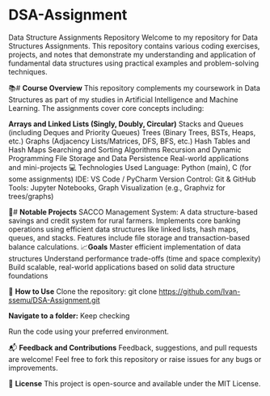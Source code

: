 # DSA-Assignment
Data Structure Assignments Repository
Welcome to my repository for Data Structures Assignments. This repository contains various coding exercises, projects, and notes that demonstrate my understanding and application of fundamental data structures using practical examples and problem-solving techniques.

📚# **Course Overview**
This repository complements my coursework in Data Structures as part of my studies in Artificial Intelligence and Machine Learning. The assignments cover core concepts including:

**Arrays and Linked Lists (Singly, Doubly, Circular)**
Stacks and Queues (including Deques and Priority Queues)
Trees (Binary Trees, BSTs, Heaps, etc.)
Graphs (Adjacency Lists/Matrices, DFS, BFS, etc.)
Hash Tables and Hash Maps
Searching and Sorting Algorithms
Recursion and Dynamic Programming
File Storage and Data Persistence
Real-world applications and mini-projects
💻 Technologies Used
Language: Python (main), C (for some assignments)
IDE: VS Code / PyCharm
Version Control: Git & GitHub
Tools: Jupyter Notebooks, Graph Visualization (e.g., Graphviz for trees/graphs)


🚀# **Notable Projects**
SACCO Management System: A data structure-based savings and credit system for rural farmers. Implements core banking operations using efficient data structures like linked lists, hash maps, queues, and stacks. Features include file storage and transaction-based balance calculations.
📈**Goals**
Master efficient implementation of data structures
Understand performance trade-offs (time and space complexity)
Build scalable, real-world applications based on solid data structure foundations

📝 **How to Use**
Clone the repository:
git clone https://github.com/Ivan-ssemu/DSA-Assignment.git

**Navigate to a folder:**
Keep checking

Run the code using your preferred environment.

📬 **Feedback and Contributions**
Feedback, suggestions, and pull requests are welcome! Feel free to fork this repository or raise issues for any bugs or improvements.

📄 **License**
This project is open-source and available under the MIT License.
